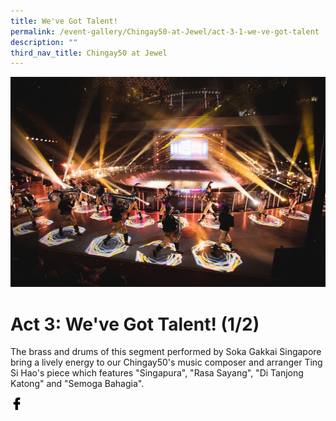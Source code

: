 ```yaml
---
title: We've Got Talent!
permalink: /event-gallery/Chingay50-at-Jewel/act-3-1-we-ve-got-talent
description: ""
third_nav_title: Chingay50 at Jewel
---
```

![Act 3.1: We've Got Talent!](/images/Event%20Gallery/Chingay50%20at%20Jewel/Act%203%201%20Sokka%20Gakkai-01.jpg)

# **Act 3: We've Got Talent! (1/2)**
The brass and drums of this segment performed by Soka Gakkai Singapore bring a lively energy to our Chingay50's music composer and arranger Ting Si Hao's piece which features "Singapura", "Rasa Sayang", "Di Tanjong Katong" and "Semoga Bahagia".

<a href="http://www.facebook.com/sharer.php?u=http://www.chingay.gov.sg/image/event-gallery/act-3-1-we%27ve-got-talent!" style="float:left;">
	<img src="/images/facebook.png" style="width:auto;height:20px;">
</a>
